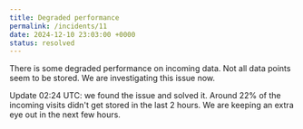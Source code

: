 ```yaml
---
title: Degraded performance
permalink: /incidents/11
date: 2024-12-10 23:03:00 +0000
status: resolved
---
```


There is some degraded performance on incoming data. Not all data points seem to be stored. We are investigating this issue now. 

Update 02:24 UTC: we found the issue and solved it. Around 22% of the incoming visits didn't get stored in the last 2 hours. We are keeping an extra eye out in the next few hours.
